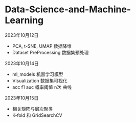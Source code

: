 # Data-Science-and-Machine-Learning

2023年10月12日
- PCA, t-SNE, UMAP 数据降维
- Dataset PreProcessing 数据集预处理

2023年10月14日
- ml_models 机器学习模型
- Visualization 数据集可视化
- acc f1 auc 概率阈值 n次 曲线

2023年10月15日
- 相关矩阵与层次聚类
- K-fold 和 GridSearchCV
